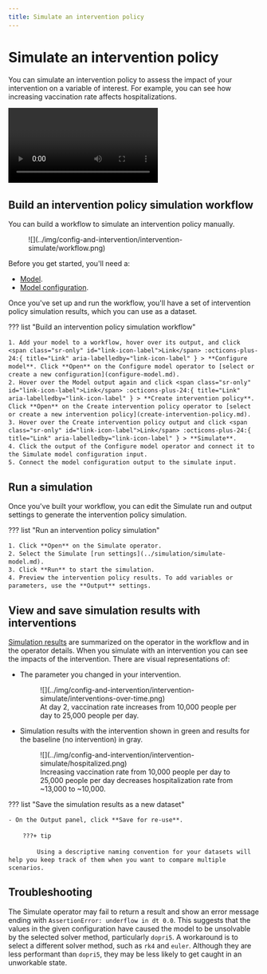 ```yaml
---
title: Simulate an intervention policy
---
```


# Simulate an intervention policy

You can simulate an intervention policy to assess the impact of your intervention on a variable of interest. For example, you can see how increasing vaccination rate affects hospitalizations.

<video controls>
  <source src="https://videos.terarium.ai/simulating-intervention-policies.mp4" type="video/mp4">
  Your browser does not support HTML5 video. <a href="https://videos.terarium.ai/simulating-intervention-policies.mp4" download>Download the video</a>.
</video>

## Build an intervention policy simulation workflow

You can build a workflow to simulate an intervention policy manually. 

<figure markdown>![](../img/config-and-intervention/intervention-simulate/workflow.png)<figcaption markdown></figcaption></figure>

Before you get started, you'll need a:

- [Model](../modeling/index.md).
- [Model configuration](../config-and-intervention/configure-model.md).

Once you've set up and run the workflow, you'll have a set of intervention policy simulation results, which you can use as a dataset.

??? list "Build an intervention policy simulation workflow"

    1. Add your model to a workflow, hover over its output, and click <span class="sr-only" id="link-icon-label">Link</span> :octicons-plus-24:{ title="Link" aria-labelledby="link-icon-label" } > **Configure model**. Click **Open** on the Configure model operator to [select or create a new configuration](configure-model.md).
    2. Hover over the Model output again and click <span class="sr-only" id="link-icon-label">Link</span> :octicons-plus-24:{ title="Link" aria-labelledby="link-icon-label" } > **Create intervention policy**. Click **Open** on the Create intervention policy operator to [select or create a new intervention policy](create-intervention-policy.md).
    3. Hover over the Create intervention policy output and click <span class="sr-only" id="link-icon-label">Link</span> :octicons-plus-24:{ title="Link" aria-labelledby="link-icon-label" } > **Simulate**.
    4. Click the output of the Configure model operator and connect it to the Simulate model configuration input.
    5. Connect the model configuration output to the simulate input.

## Run a simulation

Once you've built your workflow, you can edit the Simulate run and output settings to generate the intervention policy simulation.

??? list "Run an intervention policy simulation"

    1. Click **Open** on the Simulate operator.
    2. Select the Simulate [run settings](../simulation/simulate-model.md).
    3. Click **Run** to start the simulation.
    4. Preview the intervention policy results. To add variables or parameters, use the **Output** settings. 

## View and save simulation results with interventions

[Simulation results](../simulation/simulate-model.md) are summarized on the operator in the workflow and in the operator details. When you simulate with an intervention you can see the impacts of the intervention. There are visual representations of:

  - The parameter you changed in your intervention. 
 
    <figure markdown>![](../img/config-and-intervention/intervention-simulate/interventions-over-time.png)<figcaption markdown>At day 2, vaccination rate increases from 10,000 people per day to 25,000 people per day.</figcaption></figure>
    
  - Simulation results with the intervention shown in green and results for the baseline (no intervention) in gray.
  
    <figure markdown>![](../img/config-and-intervention/intervention-simulate/hospitalized.png)<figcaption markdown>Increasing vaccination rate from 10,000 people per day to 25,000 people per day decreases hospitalization rate from ~13,000 to ~10,000.</figcaption></figure>

??? list "Save the simulation results as a new dataset"

    - On the Output panel, click **Save for re-use**.
    
        ???+ tip

            Using a descriptive naming convention for your datasets will help you keep track of them when you want to compare multiple scenarios.


## Troubleshooting

The Simulate operator may fail to return a result and show an error message ending with `AssertionError: underflow in dt 0.0`. This suggests that the values in the given configuration have caused the model to be unsolvable by the selected solver method, particularly `dopri5`. A workaround is to select a different solver method, such as `rk4` and `euler`. Although they are less performant than `dopri5`, they may be less likely to get caught in an unworkable state.

